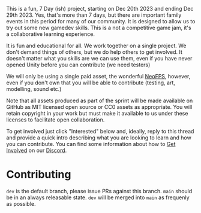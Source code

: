 This is a fun, 7 Day (ish) project, starting on Dec 20th 2023 and ending Dec 29th 2023. Yes, that's more than 7 days, but there are important family events in this period for many of our community.  It is designed to allow us to try out some new gamedev skills. This is a not a competitive game jam, it's a collaborative learning experience.

It is fun and educational for all. 
We work together on a single project. 
We don't demand things of others, but we do help others to get involved. 
It doesn't matter what you skills are we can use them, even if you have never opened Unity before you can contribute (we need testers)

We will only be using a single paid asset, the wonderful [NeoFPS](https://assetstore.unity.com/packages/tools/game-toolkits/neofps-fps-controller-template-toolkit-150179?aid=1101l866w&utm_campaign=unity_affiliate&utm_medium=affiliate&utm_source=partnerize-linkmaker), however, even if you don't own that you will be able to contribute (testing, art, modelling, sound etc.)

Note that all assets produced as part of the sprint will be made available on GitHub as MIT licensed open source or CC0 assets as appropriate. You will retain copyright in your work but must make it available to us under these licenses to facilitate open collaboration.

To get involved just click "Interested" below and, ideally, reply to this thread and provide a quick intro describing what you are looking to learn and how you can contribute. You can find some information about how to ⁠[Get Involved](https://discord.com/channels/728852904978415676/1185689608994955294) on our [Discord](https://discord.gg/qpemytCd98).

# Contributing

`dev` is the default branch, please issue PRs against this branch.
`main` should be in an always releasable state. `dev` will be merged into `main` as frequenly as possible. 
